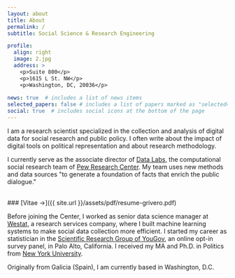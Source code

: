 ```yaml
---
layout: about
title: About
permalink: /
subtitle: Social Science & Research Engineering

profile:
  align: right
  image: 2.jpg
  address: >
    <p>Suite 800</p>
    <p>1615 L St. NW</p>
    <p>Washington, DC, 20036</p>
     
news: true  # includes a list of news items
selected_papers: false # includes a list of papers marked as "selected={true}"
social: true  # includes social icons at the bottom of the page
---
```


I am a research scientist specialized in the collection and analysis
of digital data for social research and public policy. I often write
about the impact of digital tools on political representation and
about research methodology.

I currently serve as the associate director of [Data
Labs,](https://www.pewresearch.org/methods/about-data-labs/) the
computational social research team of [Pew Research
Center](https://www.pewresearch.org). My team uses new methods and
data sources "to generate a foundation of facts that enrich the public
dialogue."

<br/>
### [Vitae &rarr;]({{ site.url }}/assets/pdf/resume-grivero.pdf)

Before joining the Center, I worked as senior data science manager at
[Westat,](https://www.westat.com) a research services company, where I
built machine learning systems to make social data collection more
efficient. I started my career as statistician in the [Scientific
Research Group of
YouGov](https://today.yougov.com/solutions/sectors/political-academic-policy/),
an online opt-in survey panel, in Palo Alto, California. I received my
MA and Ph.D. in Politics from [New York
University](http://politics.as.nyu.edu/page/home).

Originally from Galicia (Spain), I am currently based in Washington,
D.C.

<br/>
